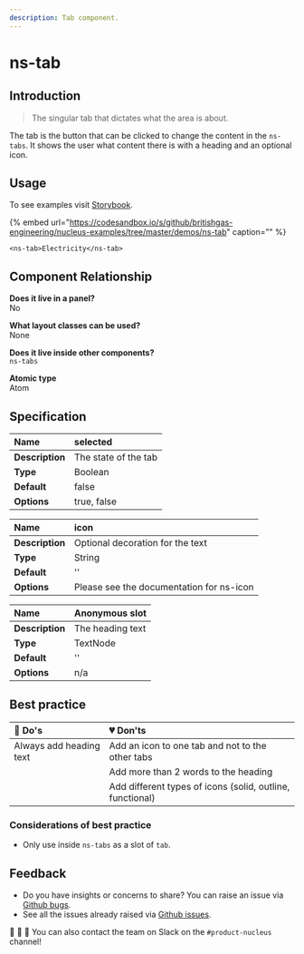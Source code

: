 ```yaml
---
description: Tab component.
---
```


# ns-tab

## Introduction

> The singular tab that dictates what the area is about.

The tab is the button that can be clicked to change the content in the `ns-tabs`. It shows the user what content there is with a heading and an optional icon.

## Usage

To see examples visit [Storybook](https://britishgas.co.uk/nucleus/demo/index.html?path=/story/ns-tab--tab).

{% embed url="https://codesandbox.io/s/github/britishgas-engineering/nucleus-examples/tree/master/demos/ns-tab" caption="" %}

```markup
<ns-tab>Electricity</ns-tab>
```

## Component Relationship

**Does it live in a panel?**  
No

**What layout classes can be used?**  
None

**Does it live inside other components?**  
`ns-tabs`

**Atomic type**  
Atom

## Specification

| **Name** | selected |
| :--- | :--- |
| **Description** | The state of the tab |
| **Type** | Boolean |
| **Default** | false |
| **Options** | true, false |

| **Name** | icon |
| :--- | :--- |
| **Description** | Optional decoration for the text |
| **Type** | String |
| **Default** | '' |
| **Options** | Please see the documentation for ns-icon |

| **Name** | Anonymous slot |
| :--- | :--- |
| **Description** | The heading text |
| **Type** | TextNode |
| **Default** | '' |
| **Options** | n/a |

## Best practice

| 💚 Do's | 💔 Don'ts |
| :--- | :--- |
| Always add heading text | Add an icon to one tab and not to the other tabs |
|  | Add more than 2 words to the heading |
|  | Add different types of icons (solid, outline, functional) |

### Considerations of best practice

* Only use inside `ns-tabs` as a slot of `tab`.

## Feedback

* Do you have insights or concerns to share? You can raise an issue via [Github bugs](https://github.com/ConnectedHomes/nucleus/issues/new?assignees=&labels=Bug&template=a--bug-report.md&title=[bug]%20[ns-tab]).
* See all the issues already raised via [Github issues](https://github.com/connectedHomes/nucleus/issues?utf8=%E2%9C%93&q=is%3Aopen+is%3Aissue+label%3ABug+[ns-tab]).

💩 🎉 🦄 You can also contact the team on Slack on the `#product-nucleus` channel!


